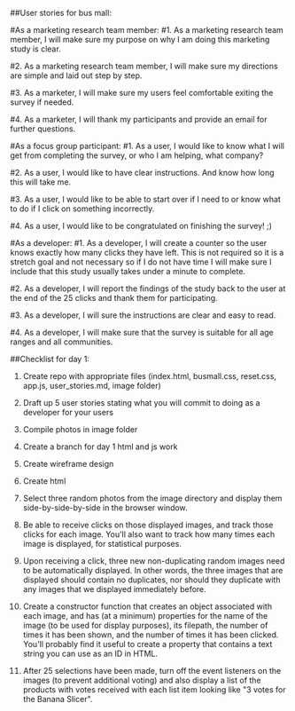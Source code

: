 ##User stories for bus mall:

#As a marketing research team member:
#1.
As a marketing research team member, I will make sure my purpose on why I am doing this marketing study is clear.

#2.
As a marketing research team member, I will make sure my directions are simple and laid out step by step.

#3.
As a marketer, I will make sure my users feel comfortable exiting the survey if needed.

#4.
As a marketer, I will thank my participants and provide an email for further questions.


#As a focus group participant:
#1.
As a user, I would like to know what I will get from completing the survey, or who I am helping, what company?

#2.
As a user, I would like to have clear instructions. And know how long this will take me.

#3.
As a user, I would like to be able to start over if I need to or know what to do if I click on something incorrectly.

#4.
As a user, I would like to be congratulated on finishing the survey! ;)

#As a developer:
#1.
As a developer, I will create a counter so the user knows exactly how many clicks they have left. This is not required so it is a stretch goal and not necessary so if I do not have time I will make sure I include that this study usually takes under a minute to complete.

#2.
As a developer, I will report the findings of the study back to the user at the end of the 25 clicks and thank them for participating.

#3.
As a developer, I will sure the instructions are clear and easy to read.

#4.
As a developer, I will make sure that the survey is suitable for all age ranges and all communities.


##Checklist for day 1:
1. Create repo with appropriate files (index.html, busmall.css, reset.css, app.js, user_stories.md, image folder)
2. Draft up 5 user stories stating what you will commit to doing as a developer for your users
3. Compile photos in image folder
4. Create a branch for day 1 html and js work 
4. Create wireframe design
5. Create html

6. Select three random photos from the image directory and display them side-by-side-by-side in the browser window.
7. Be able to receive clicks on those displayed images, and track those clicks for each image. You'll also want to track how many times each image is displayed, for statistical purposes.
8. Upon receiving a click, three new non-duplicating random images need to be automatically displayed. In other words, the three images that are displayed should contain no duplicates, nor should they duplicate with any images that we displayed immediately before.
9. Create a constructor function that creates an object associated with each image, and has (at a minimum) properties for the name of the image (to be used for display purposes), its filepath, the number of times it has been shown, and the number of times it has been clicked. You'll probably find it useful to create a property that contains a text string you can use as an ID in HTML.
10. After 25 selections have been made, turn off the event listeners on the images (to prevent additional voting) and also display a list of the products with votes received with each list item looking like "3 votes for the Banana Slicer".
